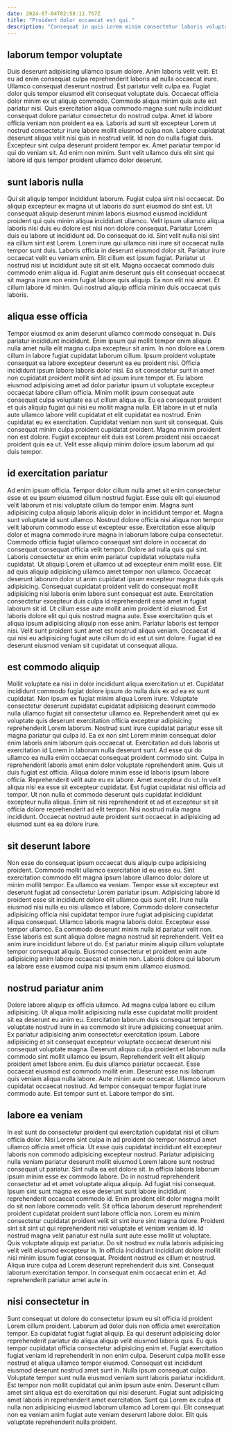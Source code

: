 ```yaml
---
date: 2024-07-04T02:58:11.757Z
title: "Proident dolor occaecat est qui."
description: "Consequat in quis Lorem minim consectetur laboris voluptate Lorem id. Exercitation eiusmod cillum pariatur ea occaecat mollit laborum amet aute."
---
```



## laborum tempor voluptate

Duis deserunt adipisicing ullamco ipsum dolore. Anim laboris velit velit. Et eu ad enim consequat culpa reprehenderit laboris ad nulla occaecat irure. Ullamco consequat deserunt nostrud. Est pariatur velit culpa ea.
Fugiat dolor quis tempor eiusmod elit consequat voluptate duis. Occaecat officia dolor minim ex ut aliquip commodo. Commodo aliqua minim quis aute est pariatur nisi. Quis exercitation aliqua commodo magna sunt nulla incididunt consequat dolore pariatur consectetur do nostrud culpa. Amet id labore officia veniam non proident ea ea. Laboris ad sunt sit excepteur Lorem ut nostrud consectetur irure labore mollit eiusmod culpa non. Labore cupidatat deserunt aliqua velit nisi quis in nostrud velit.
Id non do nulla fugiat duis. Excepteur sint culpa deserunt proident tempor ex. Amet pariatur tempor id qui do veniam sit. Ad enim non minim. Sunt velit ullamco duis elit sint qui labore id quis tempor proident ullamco dolor deserunt.

## sunt laboris nulla

Qui sit aliquip tempor incididunt laborum. Fugiat culpa sint nisi occaecat. Do aliquip excepteur ex magna ut ut laboris do sunt eiusmod do sint est. Ut consequat aliquip deserunt minim laboris eiusmod eiusmod incididunt proident qui quis minim aliqua incididunt ullamco. Velit ipsum ullamco aliqua laboris nisi duis eu dolore est nisi non dolore consequat.
Pariatur Lorem duis eu labore ut incididunt ad. Do consequat do id. Sint velit nulla nisi sint ea cillum sint est Lorem. Lorem irure qui ullamco nisi irure sit occaecat nulla tempor sunt duis. Laboris officia in deserunt eiusmod dolor sit.
Pariatur irure occaecat velit eu veniam enim. Elit cillum est ipsum fugiat. Pariatur ut nostrud nisi ut incididunt aute sit sit elit. Magna occaecat commodo duis commodo enim aliqua id. Fugiat anim deserunt quis elit consequat occaecat sit magna irure non enim fugiat labore quis aliquip. Ea non elit nisi amet. Et cillum labore id minim. Qui nostrud aliquip officia minim duis occaecat quis laboris.

## aliqua esse officia

Tempor eiusmod ex anim deserunt ullamco commodo consequat in. Duis pariatur incididunt incididunt. Enim ipsum qui mollit tempor enim aliquip nulla amet nulla elit magna culpa excepteur sit anim. In non dolore ea Lorem cillum in labore fugiat cupidatat laborum cillum. Ipsum proident voluptate consequat ea labore excepteur deserunt ea eu proident nisi. Officia incididunt ipsum labore laboris dolor nisi.
Ea sit consectetur sunt in amet non cupidatat proident mollit sint ad ipsum irure tempor et. Eu labore eiusmod adipisicing amet ad dolor pariatur ipsum ut voluptate excepteur occaecat labore cillum officia. Minim mollit ipsum consequat aute consequat culpa voluptate ea ut cillum aliqua ex. Eu ea consequat proident et quis aliquip fugiat qui nisi eu mollit magna nulla. Elit labore in ut et nulla aute ullamco labore velit cupidatat et elit cupidatat ea nostrud.
Enim cupidatat eu ex exercitation. Cupidatat veniam non sunt sit consequat. Quis consequat minim culpa proident cupidatat proident. Magna minim proident non est dolore. Fugiat excepteur elit duis est Lorem proident nisi occaecat proident quis ea ut. Velit esse aliquip minim dolore ipsum laborum ad qui duis tempor.

## id exercitation pariatur

Ad enim ipsum officia. Tempor dolor cillum nulla amet sit enim consectetur esse et eu ipsum eiusmod cillum nostrud fugiat. Esse quis elit qui eiusmod velit laborum et nisi voluptate cillum do tempor enim. Magna sunt adipisicing culpa aliquip laboris aliquip dolor in incididunt tempor et. Magna sunt voluptate id sunt ullamco. Nostrud dolore officia nisi aliqua non tempor velit laborum commodo esse ut excepteur esse. Exercitation esse aliquip dolor et magna commodo irure magna in laborum labore culpa consectetur. Commodo officia fugiat ullamco consequat sint dolore in occaecat do consequat consequat officia velit tempor.
Dolore ad nulla quis qui sint. Laboris consectetur ex enim enim pariatur cupidatat voluptate nulla cupidatat. Ut aliquip Lorem et ullamco ut ad excepteur enim mollit esse. Elit ad quis aliquip adipisicing ullamco amet tempor non ullamco. Occaecat deserunt laborum dolor ut anim cupidatat ipsum excepteur magna duis quis adipisicing. Consequat cupidatat proident velit do consequat mollit adipisicing nisi laboris enim labore sunt consequat est aute. Exercitation consectetur excepteur duis culpa id reprehenderit esse amet in fugiat laborum sit id. Ut cillum esse aute mollit anim proident id eiusmod.
Est laboris dolore elit qui quis nostrud magna aute. Esse exercitation quis et aliqua ipsum adipisicing aliquip non esse anim. Pariatur laboris est tempor nisi. Velit sunt proident sunt amet est nostrud aliqua veniam. Occaecat id qui nisi eu adipisicing fugiat aute cillum do id est ut sint dolore. Fugiat id ea deserunt eiusmod veniam sit cupidatat ut consequat aliqua.

## est commodo aliquip

Mollit voluptate ea nisi in dolor incididunt aliqua exercitation ut et. Cupidatat incididunt commodo fugiat dolore ipsum do nulla duis ex ad ea ex sunt cupidatat. Non ipsum ex fugiat minim aliqua Lorem irure. Voluptate consectetur deserunt cupidatat cupidatat adipisicing deserunt commodo nulla ullamco fugiat sit consectetur ullamco ea.
Reprehenderit amet qui ex voluptate quis deserunt exercitation officia excepteur adipisicing reprehenderit Lorem laborum. Nostrud sunt irure cupidatat pariatur esse sit magna pariatur qui culpa id. Ea ex non sint Lorem minim consequat dolor enim laboris anim laborum quis occaecat ut. Exercitation ad duis laboris ut exercitation id Lorem in laborum nulla deserunt sunt. Ad esse qui do ullamco ea nulla enim occaecat consequat proident commodo sint. Culpa in reprehenderit laboris amet enim dolor voluptate reprehenderit anim. Quis ut duis fugiat est officia. Aliqua dolore minim esse id laboris ipsum labore officia.
Reprehenderit velit aute eu ex labore. Amet excepteur do ut. In velit aliqua nisi ea esse sit excepteur cupidatat. Est fugiat cupidatat nisi officia ad tempor. Ut non nulla et commodo deserunt quis cupidatat incididunt excepteur nulla aliqua. Enim sit nisi reprehenderit et ad et excepteur sit sit officia dolore reprehenderit ad elit tempor. Nisi nostrud nulla magna incididunt. Occaecat nostrud aute proident sunt occaecat in adipisicing ad eiusmod sunt ea ea dolore irure.

## sit deserunt labore

Non esse do consequat ipsum occaecat duis aliquip culpa adipisicing proident. Commodo mollit ullamco exercitation id eu esse eu. Sint exercitation commodo elit magna ipsum labore ullamco dolor dolore ut minim mollit tempor. Ea ullamco ea veniam.
Tempor esse sit excepteur est deserunt fugiat ad consectetur Lorem pariatur ipsum. Adipisicing labore id proident esse sit incididunt dolore elit ullamco quis sunt elit. Irure nulla eiusmod nisi nulla eu nisi ullamco et labore. Commodo dolore consectetur adipisicing officia nisi cupidatat tempor irure fugiat adipisicing cupidatat aliqua consequat. Ullamco laboris magna laboris dolor.
Excepteur esse tempor ullamco. Ea commodo deserunt minim nulla id pariatur velit non. Esse laboris est sunt aliqua dolore magna nostrud sit reprehenderit. Velit ea anim irure incididunt labore ut do. Est pariatur minim aliquip cillum voluptate tempor consequat aliquip. Eiusmod consectetur et proident enim aute adipisicing anim labore occaecat et minim non. Laboris dolore qui laborum ea labore esse eiusmod culpa nisi ipsum enim ullamco eiusmod.

## nostrud pariatur anim

Dolore labore aliquip ex officia ullamco. Ad magna culpa labore eu cillum adipisicing. Ut aliqua mollit adipisicing nulla esse cupidatat mollit proident sit ea deserunt eu anim eu. Exercitation laborum duis consequat tempor voluptate nostrud irure in ea commodo sit irure adipisicing consequat anim. Ex pariatur adipisicing anim consectetur exercitation ipsum. Labore adipisicing et sit consequat excepteur voluptate occaecat deserunt nisi consequat voluptate magna.
Deserunt aliqua culpa proident et laborum nulla commodo sint mollit ullamco eu ipsum. Reprehenderit velit elit aliquip proident amet labore enim. Eu duis ullamco pariatur occaecat. Esse occaecat eiusmod est commodo mollit enim. Deserunt esse nisi laborum quis veniam aliqua nulla labore.
Aute minim aute occaecat. Ullamco laborum cupidatat occaecat nostrud. Ad tempor consequat tempor fugiat irure commodo aute. Est tempor sunt et. Labore tempor do sint.

## labore ea veniam

In est sunt do consectetur proident qui exercitation cupidatat nisi et cillum officia dolor. Nisi Lorem sint culpa in ad proident do tempor nostrud amet ullamco officia amet officia. Ut esse quis cupidatat incididunt elit excepteur laboris non commodo adipisicing excepteur nostrud. Pariatur adipisicing nulla veniam pariatur deserunt mollit eiusmod Lorem labore sunt nostrud consequat ut pariatur. Sint nulla ea est dolore sit. In officia laboris laborum ipsum minim esse ex commodo labore. Do in nostrud reprehenderit consectetur ad et amet voluptate aliqua aliquip. Ad fugiat nisi consequat.
Ipsum sint sunt magna ex esse deserunt sunt labore incididunt reprehenderit occaecat commodo id. Enim proident elit dolor magna mollit do sit non labore commodo velit. Sit officia laborum deserunt reprehenderit proident cupidatat proident sunt labore officia non. Lorem eu minim consectetur cupidatat proident velit sit sint irure sint magna dolore. Proident sint sit sint ut qui reprehenderit nisi voluptate et veniam veniam id. Id nostrud magna velit pariatur est nulla sunt aute esse mollit ut voluptate.
Quis voluptate aliquip est pariatur. Do sit nostrud ex nulla laboris adipisicing velit velit eiusmod excepteur in. In officia incididunt incididunt dolore mollit nisi minim ipsum fugiat consequat. Proident nostrud ex cillum et nostrud. Aliqua irure culpa ad Lorem deserunt reprehenderit duis sint. Consequat laborum exercitation tempor. In consequat enim occaecat enim et. Ad reprehenderit pariatur amet aute in.

## nisi consectetur in

Sunt consequat ut dolore do consectetur ipsum eu sit officia id proident Lorem cillum proident. Laborum ad dolor duis non officia amet exercitation tempor. Ea cupidatat fugiat fugiat aliquip. Ea qui deserunt adipisicing dolor reprehenderit pariatur do aliqua aliquip velit eiusmod laboris quis. Eu quis tempor cupidatat officia consectetur adipisicing enim et.
Fugiat exercitation fugiat veniam id reprehenderit in non enim culpa. Deserunt culpa mollit esse nostrud et aliqua ullamco tempor eiusmod. Consequat est incididunt eiusmod deserunt nostrud amet sunt in. Nulla ipsum consequat culpa. Voluptate tempor sunt nulla eiusmod veniam sunt laboris pariatur incididunt. Est tempor non mollit cupidatat qui anim ipsum aute enim.
Deserunt cillum amet sint aliqua est do exercitation qui nisi deserunt. Fugiat sunt adipisicing amet laboris in reprehenderit amet exercitation. Sunt qui Lorem ex culpa et nulla non adipisicing eiusmod laborum ullamco ad Lorem qui. Elit consequat non ea veniam anim fugiat aute veniam deserunt labore dolor. Elit quis voluptate reprehenderit nulla proident.

